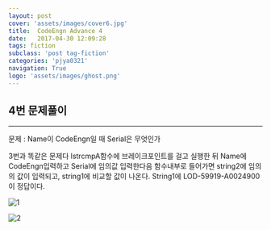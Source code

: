 ```yaml
---
layout: post
cover: 'assets/images/cover6.jpg'
title:  CodeEngn Advance 4
date:   2017-04-30 12:09:28
tags: fiction
subclass: 'post tag-fiction'
categories: 'pjya0321'
navigation: True
logo: 'assets/images/ghost.png'
---
```


## 4번 문제풀이
-----
문제 : Name이 CodeEngn일 때  Serial은 무엇인가

3번과 똑같은 문제다 lstrcmpA함수에 브레이크포인트를 걸고 실행한 뒤 Name에 CodeEngn입력하고 Serial에 임의값 입력한다음 함수내부로 들어가면 string2에 임의의 값이 입력되고, string1에 비교할 값이 나온다. String1에 LOD-59919-A0024900이 정답이다.

![1](assets/postimages/a4-1.png)

![2](assets/postimages/a4-2.png)

